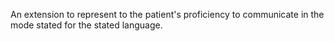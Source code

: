 An extension to represent to the patient's proficiency to communicate in the mode stated for the stated language.